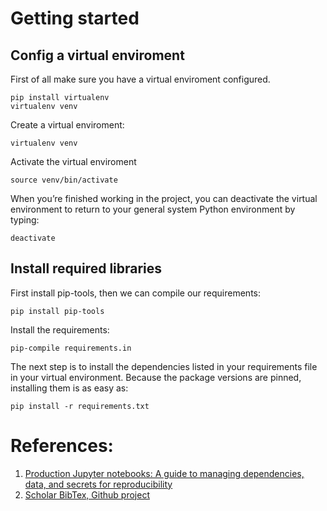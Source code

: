 # Getting started

## Config a virtual enviroment

First of all make sure you have a virtual enviroment configured.

```shell
pip install virtualenv
virtualenv venv
```

Create a virtual enviroment:

```shell
virtualenv venv
```

Activate the virtual enviroment

```shell
source venv/bin/activate
```

When you’re finished working in the project, you can deactivate the virtual environment to return to your general system Python environment by typing:

```shell
deactivate
```

## Install required libraries

First install pip-tools, then we can compile our requirements:

```shell
pip install pip-tools
```

Install the requirements:

```shell
pip-compile requirements.in
```

The next step is to install the dependencies listed in your requirements file in your virtual environment. Because the package versions are pinned, installing them is as easy as:

```shell
pip install -r requirements.txt
```

# References:

1. [Production Jupyter notebooks: A guide to managing dependencies, data, and secrets for reproducibility](https://blog.reviewnb.com/jupyter-notebook-reproducibility-managing-dependencies-data-secrets/)
2. [Scholar BibTex, Github project](https://github.com/Kildrese/scholarBibTex)

